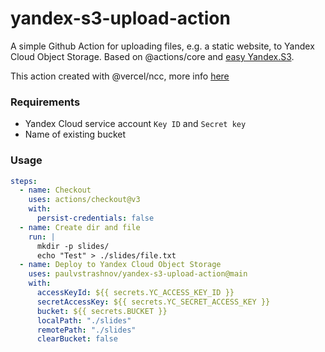 # yandex-s3-upload-action

A simple Github Action for uploading files, e.g. a static website, to Yandex Cloud Object Storage.
Based on @actions/core and [easy Yandex.S3](https://github.com/powerdot/easy-yandex-s3).


This action created with @vercel/ncc, more info [here](https://docs.github.com/en/actions/creating-actions/creating-a-javascript-action#commit-tag-and-push-your-action-to-github)

### Requirements

- Yandex Cloud service account `Key ID` and `Secret key`
- Name of existing bucket

### Usage

```yaml
steps:
  - name: Checkout
    uses: actions/checkout@v3
    with:
      persist-credentials: false
  - name: Create dir and file
    run: |
      mkdir -p slides/
      echo "Test" > ./slides/file.txt
  - name: Deploy to Yandex Cloud Object Storage
    uses: paulvstrashnov/yandex-s3-upload-action@main
    with:
      accessKeyId: ${{ secrets.YC_ACCESS_KEY_ID }}
      secretAccessKey: ${{ secrets.YC_SECRET_ACCESS_KEY }}
      bucket: ${{ secrets.BUCKET }}
      localPath: "./slides"
      remotePath: "./slides"
      clearBucket: false
```